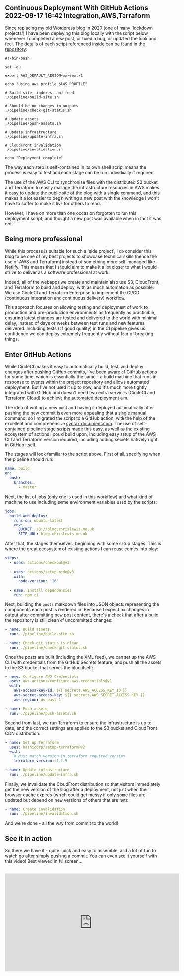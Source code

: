 Continuous Deployment With GitHub Actions
2022-09-17 16:42
Integration,AWS,Terraform
---

Since replacing my old Wordpress blog in 2020 (one of many 'lockdown projects')
I have been deploying this blog locally with the script below whenever I
completed a new post, or fixed a bug, or updated the look and feel.
The details of each script referenced inside can be found in the
[repository](https://github.com/c-d-lewis/blog):

```shell
#!/bin/bash

set -eu

export AWS_DEFAULT_REGION=us-east-1

echo "Using aws profile $AWS_PROFILE"

# Build site, indexes, and feed
./pipeline/build-site.sh

# Should be no changes in outputs
./pipeline/check-git-status.sh

# Update assets
./pipeline/push-assets.sh

# Update infrastructure
./pipeline/update-infra.sh

# CloudFront invalidation
./pipeline/invalidation.sh

echo "Deployment complete"
```

The way each step is self-contained in its own shell script means the process
is easy to test and each stage can be run individually if required.

The use of the AWS CLI to synchronise files with the distributed S3 bucket and
Terraform to easily manage the infrastructure resources in AWS makes it easy
to update the public site of the blog with a single command, and this makes it
a lot easier to begin writing a new post with the knowledge I won't have to
suffer to make it live for others to read.

However, I have on more than one occasion forgotten to run this deployment
script, and thought a new post was available when in fact it was not...

## Being more professional

While this process is suitable for such a 'side project', I do consider this
blog to be one of my best projects to showcase technical skills (hence the use
of AWS and Terraform) instead of something more self-managed like Netlify. This
means that I should aim to make it a lot closer to what I would strive to
deliver as a software professional at work.

Indeed, all of the webapps we create and maintain also use S3, CloudFront, and
Terraform to build and deploy, with as much automation as possible. We use
CircleCI and Terraform Enterprise to implement the CI/CD (continuous integration
and continuous delivery) workflow.

This approach focuses on allowing testing
and deployment of work to production and pre-production environments as
frequently as practicible, ensuring latest changes are tested and delivered to
the world with minimal delay, instead of days or weeks between test runs and
new features delivered. Including tests (of good quality) in the CI pipeline
gives us confidence we can deploy extremely frequently without fear of breaking
things.

## Enter GitHub Actions

While CircleCI makes it easy to automatically build, test, and deploy changes
after pushing GitHub commits, I've been aware of GitHub actions for some time,
which is essentially the same - a build machine that runs in response to events
within the project repository and allows automated deployment. But I've not used
it up to now, and it's much more tightly integrated with GitHub and doesn't need
two extra services (CircleCI and Terraform Cloud) to achieve the automated
deployment aim.

The idea of writing a new post and having it deployed automatically after
pushing the new commit is even more appealing that a single manual command, so
I migrated the script to a GitHub action, with the help of the excellent and
comprehensive
[syntax documentation](https://docs.github.com/en/actions/using-workflows/workflow-syntax-for-github-actions).
The use of self-contained pipeline stage scripts made this easy, as well as the
existing ecosystem of actions I could build upon, including easy setup of the
AWS CLI and Terraform version required, including adding secrets natively right
in GitHub itself.

The stages will look familiar to the script above. First of all, specifying
when the pipeline should run:

```yaml
name: build
on:
  push:
    branches:
      - master
```

Next, the list of jobs (only one is used in this workflow) and what kind of
machine to use including some environment variables used by the scripts:

```yaml
jobs:
  build-and-deploy:
    runs-on: ubuntu-latest
    env:
      BUCKET: s3://blog.chrislewis.me.uk
      SITE_URL: blog.chrislewis.me.uk
```

After that, the stages themselves, beginning with some setup stages. This is
where the great ecosystem of existing actions I can reuse comes into play:

```yaml
steps:
  - uses: actions/checkout@v3
  
  - uses: actions/setup-node@v3
    with:
      node-version: '16'
  
  - name: Install dependencies
    run: npm ci
```

Next, building the <code>posts</code> markdown files into JSON objects representing the components each post is rendered in. Because I expect no
changes in output after committing new post content, there's a check that after
a build the repository is still clean of uncommitted changes:

```yaml
- name: Build assets
  run: ./pipeline/build-site.sh

- name: Check git status is clean
  run: ./pipeline/check-git-status.sh
```

Once the posts are built (including the XML feed), we can set up the AWS CLI
with credentials from the GitHub Secrets feature, and push all the assets to
the S3 bucket that serves the blog itself:

```yaml
- name: Configure AWS Credentials
  uses: aws-actions/configure-aws-credentials@v1
  with:
    aws-access-key-id: ${{ secrets.AWS_ACCESS_KEY_ID }}
    aws-secret-access-key: ${{ secrets.AWS_SECRET_ACCESS_KEY }}
    aws-region: us-east-1

- name: Push assets
  run: ./pipeline/push-assets.sh
```

Second from last, we run Terraform to ensure the infrastructure is up to date,
and the correct settings are applied to the S3 bucket and CloudFront CDN
distribution:

```yaml
- name: Set up Terraform
  uses: hashicorp/setup-terraform@v2
  with:
    # Must match version in terraform required_version
    terraform_version: 1.2.9

- name: Update infrastructure
  run: ./pipeline/update-infra.sh
```

Finally, we invalidate the CloudFront distribution so that visitors immediately
get the new version of the blog after a deployment, not just when their
browser cache expires (which could get messy if only some files are updated but
depend on new versions of others that are not):

```yaml
- name: Create invalidation
  run: ./pipeline/invalidation.sh
```

And we're done - all the way from commit to the world!

## See it in action

So there we have it - quite quick and easy to assemble, and a lot of fun to
watch go after simply pushing a commit. You can even see it yourself with this
video! Best viewed in fullscreen...

<br/>

<iframe width="560" height="315" src="https://www.youtube.com/embed/493bt2Zi1MY" title="YouTube video player" frameborder="0" allow="accelerometer; autoplay; clipboard-write; encrypted-media; gyroscope; picture-in-picture" allowfullscreen></iframe>
